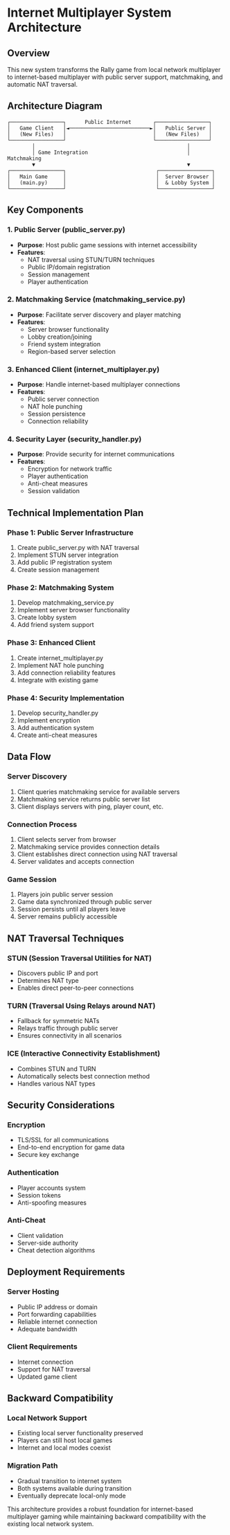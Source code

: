 # Internet Multiplayer System Architecture

## Overview
This new system transforms the Rally game from local network multiplayer to internet-based multiplayer with public server support, matchmaking, and automatic NAT traversal.

## Architecture Diagram

```
┌─────────────────┐      Public Internet       ┌─────────────────┐
│   Game Client   │◄──────────────────────────►│   Public Server │
│   (New Files)   │                            │   (New Files)   │
└─────────────────┘                            └─────────────────┘
        │                                                 │
        │ Game Integration                                │ Matchmaking
        ▼                                                 ▼
┌─────────────────┐                             ┌─────────────────┐
│   Main Game     │                             │  Server Browser │
│   (main.py)     │                             │  & Lobby System │
└─────────────────┘                             └─────────────────┘
```

## Key Components

### 1. Public Server (public_server.py)
- **Purpose**: Host public game sessions with internet accessibility
- **Features**:
  - NAT traversal using STUN/TURN techniques
  - Public IP/domain registration
  - Session management
  - Player authentication

### 2. Matchmaking Service (matchmaking_service.py)
- **Purpose**: Facilitate server discovery and player matching
- **Features**:
  - Server browser functionality
  - Lobby creation/joining
  - Friend system integration
  - Region-based server selection

### 3. Enhanced Client (internet_multiplayer.py)
- **Purpose**: Handle internet-based multiplayer connections
- **Features**:
  - Public server connection
  - NAT hole punching
  - Session persistence
  - Connection reliability

### 4. Security Layer (security_handler.py)
- **Purpose**: Provide security for internet communications
- **Features**:
  - Encryption for network traffic
  - Player authentication
  - Anti-cheat measures
  - Session validation

## Technical Implementation Plan

### Phase 1: Public Server Infrastructure
1. Create public_server.py with NAT traversal
2. Implement STUN server integration
3. Add public IP registration system
4. Create session management

### Phase 2: Matchmaking System
1. Develop matchmaking_service.py
2. Implement server browser functionality
3. Create lobby system
4. Add friend system support

### Phase 3: Enhanced Client
1. Create internet_multiplayer.py
2. Implement NAT hole punching
3. Add connection reliability features
4. Integrate with existing game

### Phase 4: Security Implementation
1. Develop security_handler.py
2. Implement encryption
3. Add authentication system
4. Create anti-cheat measures

## Data Flow

### Server Discovery
1. Client queries matchmaking service for available servers
2. Matchmaking service returns public server list
3. Client displays servers with ping, player count, etc.

### Connection Process
1. Client selects server from browser
2. Matchmaking service provides connection details
3. Client establishes direct connection using NAT traversal
4. Server validates and accepts connection

### Game Session
1. Players join public server session
2. Game data synchronized through public server
3. Session persists until all players leave
4. Server remains publicly accessible

## NAT Traversal Techniques

### STUN (Session Traversal Utilities for NAT)
- Discovers public IP and port
- Determines NAT type
- Enables direct peer-to-peer connections

### TURN (Traversal Using Relays around NAT)
- Fallback for symmetric NATs
- Relays traffic through public server
- Ensures connectivity in all scenarios

### ICE (Interactive Connectivity Establishment)
- Combines STUN and TURN
- Automatically selects best connection method
- Handles various NAT types

## Security Considerations

### Encryption
- TLS/SSL for all communications
- End-to-end encryption for game data
- Secure key exchange

### Authentication
- Player accounts system
- Session tokens
- Anti-spoofing measures

### Anti-Cheat
- Client validation
- Server-side authority
- Cheat detection algorithms

## Deployment Requirements

### Server Hosting
- Public IP address or domain
- Port forwarding capabilities
- Reliable internet connection
- Adequate bandwidth

### Client Requirements
- Internet connection
- Support for NAT traversal
- Updated game client

## Backward Compatibility

### Local Network Support
- Existing local server functionality preserved
- Players can still host local games
- Internet and local modes coexist

### Migration Path
- Gradual transition to internet system
- Both systems available during transition
- Eventually deprecate local-only mode

This architecture provides a robust foundation for internet-based multiplayer gaming while maintaining backward compatibility with the existing local network system.

